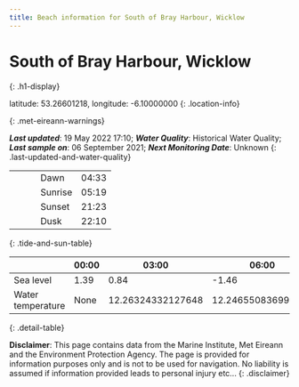 ```yaml
---
title: Beach information for South of Bray Harbour, Wicklow
---
```

# South of Bray Harbour, Wicklow 
{: .h1-display}

latitude: 53.26601218, longitude: -6.10000000
{: .location-info}


{: .met-eireann-warnings}

___Last updated___: 19 May 2022 17:10; ___Water Quality___: Historical Water Quality;
___Last sample on___: 06 September 2021; ___Next Monitoring Date___: Unknown
{: .last-updated-and-water-quality}

|   |   |   |   |   |
|---|---|---|---|---|
|   |   |   | Dawn  | 04:33 |
|   |   |   | Sunrise  | 05:19 |
|   |   |   | Sunset  | 21:23 |
|   |   |   | Dusk  | 22:10 |
{: .tide-and-sun-table}

<div></div>

| | 00:00 | 03:00 | 06:00 | 09:00 | 12:00 | 15:00 | 18:00 | 21:00 |
|---|---|---|---|---|---|---|---|---|
| Sea level | 1.39 | 0.84 | -1.46 | -0.93| 0.93 | 0.92 | -1.08 | -0.85 |
| Water temperature | None | 12.26324332127648 | 12.246550836994478 | 12.297994673859804 | 12.410773629201813 | 12.480376762374425 | 12.547510485362366 | 12.430383032087489 |
{: .detail-table}

__Disclaimer__: This page contains data from the Marine Institute,
Met Eireann and the Environment Protection Agency. The page is provided for
information purposes only and is not to be used for navigation. No liability
is assumed if information provided leads to personal injury etc...
{: .disclaimer}